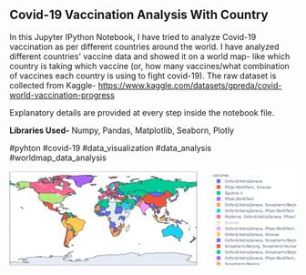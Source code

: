 ## Covid-19 Vaccination Analysis With Country

In this Jupyter IPython Notebook, I have tried to analyze Covid-19 vaccination as per different countries around the world. I have analyzed different countries' vaccine data and showed it on a world map- like which country is taking which vaccine (or, how many vaccines/what combination of vaccines each country is using to fight covid-19). The raw dataset is collected from Kaggle- https://www.kaggle.com/datasets/gpreda/covid-world-vaccination-progress

Explanatory details are provided at every step inside the notebook file.

**Libraries Used-** Numpy, Pandas, Matplotlib, Seaborn, Plotly

#pyhton #covid-19 #data_visualization #data_analysis #worldmap_data_analysis


![Covid Vaccination World Map](https://github.com/tariquldipu/Covid19-World-Vaccination-Analysis/blob/main/covid19_vaccines_country.png)
